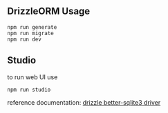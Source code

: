 ## DrizzleORM Usage

```
npm run generate
npm run migrate
npm run dev
```

## Studio

to run web UI use

```
npm run studio
```

reference documentation: [drizzle better-sqlite3 driver](https://github.com/drizzle-team/drizzle-orm/blob/main/drizzle-orm/src/sqlite-core/README.md)
